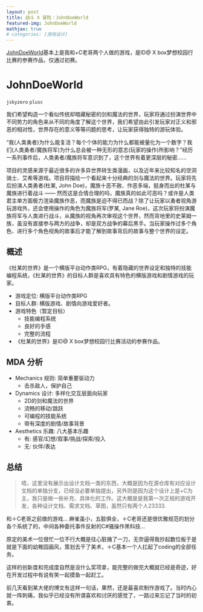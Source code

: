 ```yaml
---
layout: post
title: 战斗 X 冒险：JohnDoeWorld
featured-img: JohnDoeWorld
mathjax: true
# categories: [游戏设计]
---
```


[JohnDoeWorld](https://github.com/jskyzero/JohnDoeWorld)基本上是我和+C老哥两个人做的游戏，是ID@ X box梦想校园行比赛的参赛作品，仅通过初赛。

<!--more-->


# JohnDoeWorld
`jskyzero` `plusc`

我们希望构造一个看似传统却暗藏秘密的剑和魔法的世界，玩家将通过扮演世界中不同势力的角色来从不同的角度了解这个世界，我们希望由此引发玩家对正义和邪恶的相对性，世界存在的意义等等问题的思考，让玩家获得独特的游玩体验。

“我(人类勇者)为什么能复活？每个个体的能力为什么都能被量化为一个数字？我们(人类勇者/魔族将军)为什么总会被一种无形的意志(玩家的操作)所影响？”经历一系列事件后，人类勇者/魔族将军意识到了，这个世界有着更深层的秘密……

项目的灵感来源于最近很多的许多异世界转生类漫画，以及近年来比较知名的空洞骑士、艾希等游戏。项目将描绘一个看起来十分经典的剑与魔法的世界。玩家将先后扮演人类勇者(杜某, John Doe)，魔族十恶不赦、作恶多端，挺身而出的杜某与魔族进行着战斗 —— 然而这是合情合理的吗，魔族真的如此可恶吗？或许是人类君主单方面极力渲染魔族作恶，而魔族是迫不得已而战？除了让玩家以勇者视角游玩游戏外，还会使用操作的角色为魔族将军(罗某, Jane Roe)，这次玩家将扮演魔族将军与人类进行战斗，从魔族的视角再次审视这个世界，然而背地里的史莱姆一族，虽没有直接参与两方的战争，却是双方战争的幕后黑手。当玩家操作过多个角色、进行多个角色视角的故事后才能了解到故事背后的故事与整个世界的设定。


## 概述

《杜某的世界》是一个横版平台动作类RPG，有着隐藏的世界设定和独特的技能编程系统，《杜某的世界》的目标人群是喜欢具有特色的横版游戏和剧情游戏的玩家。

+ 游戏定位: 横版平台动作类RPG
+ 目标人群: 横版游戏、剧情向游戏爱好者。
+ 游戏特色（暂定目标）
  + 技能编程系统
  + 良好的手感
  + 完整的流程
+ 《杜某的世界》是ID@ X box梦想校园行比赛活动的参赛作品。


## MDA 分析

+ Mechanics 规则: 简单重要驱动力
  + 击杀敌人，保护自己
+ Dynamics 设计: 多样化交互层面向玩家
  + 2D的剑和魔法的世界
  + 流畅的移动/跳跃
  + 可编程的技能系统
  + 带有深度的剧情/故事背景
+ Aesthetics 乐趣: 八大基本乐趣
  + 有: 感官/幻想/叙事/挑战/探索/投入
  + 无: 伙伴/表达


## 总结

> 唔，这里没有展示出设计文档一类的东西，大概是因为在源仓库有对应设计文档的单独分支，已经没必要单独提出，另外则是因为这个设计上是+C为主，我只是做一些补充、具体化的工作。这大概是是我第一次正规的游戏开发，各种设计文档、需求文档、草图，虽然只有两个人23333.

和＋C老哥之前做的游戏...
麻雀虽小，五脏俱全，＋C老哥还是很优雅规范的划分各个系统了的，中间各种委托事件反射的C#骚操作黑科技...

原定的美术一位很忙一位不行大概是往心脏捅了一刀，无奈逼得我抄起数位板于是就是下面的幼稚园画风，策划去干了美术，＋C基本一个人扛起了coding的全部任务。

这样的创新度和完成度自然是没什么奖项拿，能完整的做完大概就已经是奇迹，好在开发过程中有说有笑一起摸鱼一起赶工。

前几天看到某大佬的博文有这样一句话，果然，还是最喜欢制作游戏了。当时内心就一阵刺痛，我似乎已经没有所谓喜欢和讨厌的感觉了，一路过来忘记了当时的初衷。

